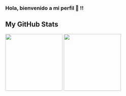 ### Hola, bienvenido a mi perfil 👀 !!


## My GitHub Stats

<img height="180em" src="https://github-readme-stats.vercel.app/api?username=guillermosg28&show_icons=true&hide_border=true&&count_private=true&include_all_commits=true&theme=dark" />

<img height="180em" src="https://github-readme-stats.vercel.app/api/top-langs/?username=guillermosg28&langs_count=8&layout=compact&theme=dark" />

